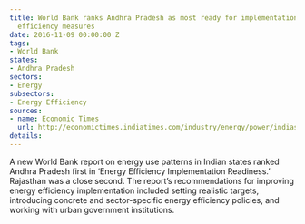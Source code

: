 ```yaml
---
title: World Bank ranks Andhra Pradesh as most ready for implementation of energy
  efficiency measures
date: 2016-11-09 00:00:00 Z
tags:
- World Bank
states:
- Andhra Pradesh
sectors:
- Energy
subsectors:
- Energy Efficiency
sources:
- name: Economic Times
  url: http://economictimes.indiatimes.com/industry/energy/power/indias-energy-efficiency-market-at-rs-1-6-lakh-crore-world-bank/articleshow/55228858.cms
details: 
---
```


A new World Bank report on energy use patterns in Indian states ranked Andhra Pradesh first in ‘Energy Efficiency Implementation Readiness.’ Rajasthan was a close second. The report’s recommendations for improving energy efficiency implementation included setting realistic targets, introducing concrete and sector-specific energy efficiency policies, and working with urban government institutions.

